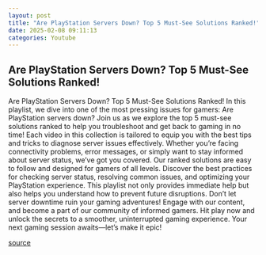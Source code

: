 ```yaml
---
layout: post
title: "Are PlayStation Servers Down? Top 5 Must-See Solutions Ranked!"
date: 2025-02-08 09:11:13
categories: Youtube
---
```


## Are PlayStation Servers Down? Top 5 Must-See Solutions Ranked!

Are PlayStation Servers Down? Top 5 Must-See Solutions Ranked!
In this playlist, we dive into one of the most pressing issues for gamers: Are PlayStation servers down? Join us as we explore the top 5 must-see solutions ranked to help you troubleshoot and get back to gaming in no time! 
Each video in this collection is tailored to equip you with the best tips and tricks to diagnose server issues effectively. Whether you’re facing connectivity problems, error messages, or simply want to stay informed about server status, we’ve got you covered. Our ranked solutions are easy to follow and designed for gamers of all levels. 
Discover the best practices for checking server status, resolving common issues, and optimizing your PlayStation experience. This playlist not only provides immediate help but also helps you understand how to prevent future disruptions. 
Don’t let server downtime ruin your gaming adventures! Engage with our content, and become a part of our community of informed gamers. Hit play now and unlock the secrets to a smoother, uninterrupted gaming experience. Your next gaming session awaits—let’s make it epic!

[source](https://www.youtube.com/playlist?list=PLSaho_8kaunVSSNHcli817ICltGGDgV4C)